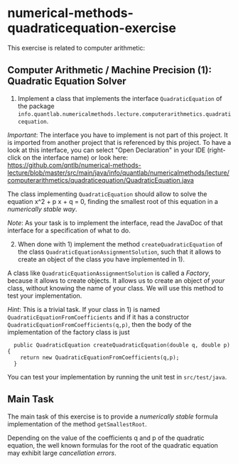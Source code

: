 # numerical-methods-quadraticequation-exercise

This exercise is related to computer arithmetic:

## Computer Arithmetic / Machine Precision (1): Quadratic Equation Solver

1) Implement a class that implements the interface `QuadraticEquation` of the package `info.quantlab.numericalmethods.lecture.computerarithmetics.quadraticequation`.

*Important*: The interface you have to implement is not part of this project. It is imported
from another project that is referenced by this project. To have a look at this interface,
you can select "Open Declaration" in your IDE (right-click on the interface name) or look here:
https://github.com/qntlb/numerical-methods-lecture/blob/master/src/main/java/info/quantlab/numericalmethods/lecture/computerarithmetics/quadraticequation/QuadraticEquation.java

The class implementing `QuadraticEquation` should allow to solve the equation x^2 + p x + q = 0, finding the smallest root of this equation in a *numerically stable way*.

*Note*: As your task is to implement the interface, read the JavaDoc of that interface for a specification of what to do.

2) When done with 1) implement the method `createQuadraticEquation` of the class `QuadraticEquationAssignmentSolution`,
such that it allows to create an object of the class you have implemented in 1).

A class like `QuadraticEquationAssignmentSolution` is called a *Factory*, because it allows to create objects. It allows us to create an object of *your* class, without knowing the name of your class. We will use this method to test your implementation.

*Hint*: This is a trivial task. If your class in 1) is named `QuadraticEquationFromCoefficients` and if
it has a constructor `QuadraticEquationFromCoefficients(q,p)`, then the body of the implementation of the factory class
is just

```
  public QuadraticEquation createQuadraticEquation(double q, double p) {
    return new QuadraticEquationFromCoefficients(q,p);
  }
```

You can test your implementation by running the unit test in `src/test/java`.

## Main Task

The main task of this exercise is to provide a *numerically stable* formula implementation of the method `getSmallestRoot`.

Depending on the value of the coefficients q and p of the quadratic equation,
the well known formulas for the root of the quadratic equation may exhibit
large *cancellation errors*.

